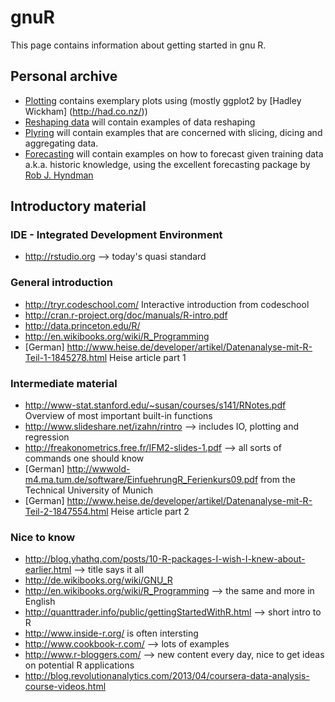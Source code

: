 gnuR
====
This page contains information about getting started in gnu R. 

Personal archive
---

- [Plotting](ggplot2.md) contains exemplary plots using (mostly ggplot2 by [Hadley Wickham] (http://had.co.nz/))
- [Reshaping data](reshape.md) will contain examples of data reshaping
- [Plyring](plyr.md) will contain examples that are concerned with slicing, dicing and aggregating data.
- [Forecasting](forecast.md) will contain examples on how to forecast given training data a.k.a. historic knowledge, using the excellent forecasting package by [Rob J. Hyndman](http://robjhyndman.com/)

Introductory material
---

### IDE - Integrated Development Environment
* http://rstudio.org --> today's quasi standard

### General introduction
* http://tryr.codeschool.com/ Interactive introduction from codeschool
* http://cran.r-project.org/doc/manuals/R-intro.pdf
* http://data.princeton.edu/R/
* http://en.wikibooks.org/wiki/R_Programming
* [German] http://www.heise.de/developer/artikel/Datenanalyse-mit-R-Teil-1-1845278.html Heise article part 1

### Intermediate material
* http://www-stat.stanford.edu/~susan/courses/s141/RNotes.pdf Overview of most important built-in functions
* http://www.slideshare.net/izahn/rintro --> includes IO, plotting and regression
* http://freakonometrics.free.fr/IFM2-slides-1.pdf --> all sorts of commands one should know
* [German] http://wwwold-m4.ma.tum.de/software/EinfuehrungR_Ferienkurs09.pdf from the Technical University of Munich
* [German] http://www.heise.de/developer/artikel/Datenanalyse-mit-R-Teil-2-1847554.html Heise article part 2

### Nice to know
* http://blog.yhathq.com/posts/10-R-packages-I-wish-I-knew-about-earlier.html --> title says it all
* http://de.wikibooks.org/wiki/GNU_R 
* http://en.wikibooks.org/wiki/R_Programming --> the same and more in English
* http://quanttrader.info/public/gettingStartedWithR.html --> short intro to R
* http://www.inside-r.org/ is often intersting
* http://www.cookbook-r.com/ --> lots of examples
* http://www.r-bloggers.com/ --> new content every day, nice to get ideas on potential R applications
* http://blog.revolutionanalytics.com/2013/04/coursera-data-analysis-course-videos.html







